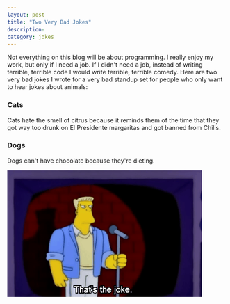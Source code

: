 ```yaml
---
layout: post
title: "Two Very Bad Jokes"
description:
category: jokes
---
```


Not everything on this blog will be about programming.  I really enjoy my work, but only if I need a job. If I didn't need a job, instead of writing terrible, terrible code I would write terrible, terrible comedy. Here are two very bad jokes I wrote for a very bad standup set for people who only want to hear jokes about animals:

### Cats

Cats hate the smell of citrus because it reminds them of the time that they got way too drunk on El Presidente margaritas and got banned from Chilis.

### Dogs

Dogs can't have chocolate because they're dieting.


![github pages](/assets/img/thats-the-joke.gif)
